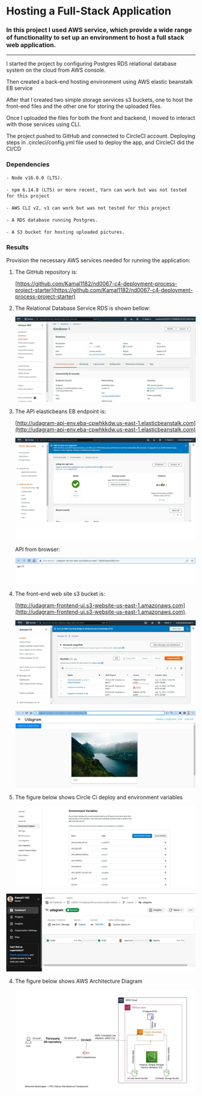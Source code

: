 # Hosting a Full-Stack Application

### In this project I used AWS service, which provide a wide range of functionality to set up an environment to host a full stack web application.

---

I started the project by configuring Postgres RDS relational database system on the cloud from AWS console.

Then created a back-end hosting environment using AWS elastic beanstalk EB service

After that I created two simple storage services s3 buckets, one to host the front-end files and the other one for storing the uploaded files.

Once I uploaded the files for both the front and backend, I moved to interact with those services using CLI.

The project pushed to GitHub and connected to CircleCI account. Deploying steps in .circleci/config.yml file used to deploy the app, and CircleCI did the CI/CD

### Dependencies

```
- Node v16.0.0 (LTS).

- npm 6.14.8 (LTS) or more recent, Yarn can work but was not tested for this project

- AWS CLI v2, v1 can work but was not tested for this project

- A RDS database running Postgres.

- A S3 bucket for hosting uploaded pictures.

```

### Results

Provision the necessary AWS services needed for running the application:

1. The GitHub repository is:

   [https://github.com/Kamal1182/nd0067-c4-deployment-process-project-starter](https://github.com/Kamal1182/nd0067-c4-deployment-process-project-starter)

1. The Relational Database Service RDS is shown bellow:

   ![EB environment](https://github.com/Kamal1182/nd0067-c4-deployment-process-project-starter/blob/master/screenShoots/RDS.JPG?raw=true)

2. The API elasticbeans EB endpoint is:

   [http://udagram-api-env.eba-cpwhkkdw.us-east-1.elasticbeanstalk.com](http://udagram-api-env.eba-cpwhkkdw.us-east-1.elasticbeanstalk.com)

   ![EB environment](https://github.com/Kamal1182/nd0067-c4-deployment-process-project-starter/blob/master/screenShoots/env-3.jpg?raw=true)

   API from browser: 

   ![backend_running_from_eb](https://github.com/Kamal1182/nd0067-c4-deployment-process-project-starter/blob/master/screenShoots/backend_running_from_eb.jpg?raw=true)


3. The front-end web site s3 bucket is: 

   [http://udagram-frontend-ui.s3-website-us-east-1.amazonaws.com](http://udagram-frontend-ui.s3-website-us-east-1.amazonaws.com).

   ![s3udagrm-ui](https://github.com/Kamal1182/nd0067-c4-deployment-process-project-starter/blob/master/screenShoots/s3-buckets.jpg?raw=true)

   ![s3udagrm-ui](https://github.com/Kamal1182/nd0067-c4-deployment-process-project-starter/blob/master/screenShoots/frontend-browser-running.JPG?raw=true)

4. The figure below shows Circle Ci deploy and environment variables

   ![Architecture Diagram](https://github.com/Kamal1182/nd0067-c4-deployment-process-project-starter/blob/master/screenShoots/CircleCi-ENV.JPG?raw=true)

![Architecture Diagram](https://github.com/Kamal1182/nd0067-c4-deployment-process-project-starter/blob/master/screenShoots/CircleCi-Scuccess.JPG?raw=true)

4. The figure below shows AWS Architecture Diagram

   ![Architecture Diagram](https://github.com/Kamal1182/nd0067-c4-deployment-process-project-starter/blob/master/screenShoots/ArchitectureDiagram.jpg?raw=true)